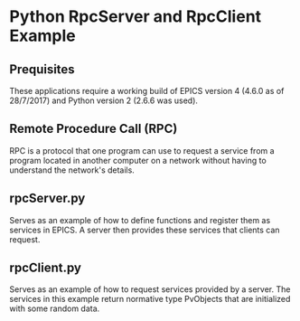 # Python RpcServer and RpcClient Example

## Prequisites

These applications require a working build of EPICS version 4 (4.6.0 as of 28/7/2017)
and Python version 2 (2.6.6 was used).

## Remote Procedure Call (RPC)

RPC is a protocol that one program can use to request a service
from a program located in another computer on a network without
having to understand the network's details.

## rpcServer.py

Serves as an example of how to define functions and register them
as services in EPICS. A server then provides these services that
clients can request.

## rpcClient.py

Serves as an example of how to request services provided by a server.
The services in this example return normative type PvObjects that are
initialized with some random data.
